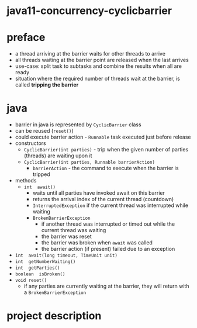# java11-concurrency-cyclicbarrier

# preface
* a thread arriving at the barrier waits for other threads to arrive
* all threads waiting at the barrier point are released when the last
arrives
* use-case: split task to subtasks and combine the results when all
are ready
* situation where the required number of threads wait at the barrier, 
is called **tripping the barrier**

# java
* barrier in java is represented by `CyclicBarrier` class
* can be reused (`reset()`)
* could execute barrier action - `Runnable` task executed
just before release
* constructors
    * `CyclicBarrier​(int parties)` -  trip when the given number of 
    parties (threads) are waiting upon it
    * `CyclicBarrier​(int parties, Runnable barrierAction)`
        * `barrierAction` - the command to execute when the barrier 
        is tripped
* methods
    * `int	await()`
        * waits until all parties have invoked await on this 
        barrier
        * returns the arrival index of the current thread (countdown)
        * `InterruptedException` if the current thread was 
        interrupted while waiting
        * `BrokenBarrierException`
             *  if another thread was interrupted or timed out 
             while the current thread was waiting
             * the barrier was reset
             * the barrier was broken when `await` was called
             * the barrier action (if present) failed due to 
             an exception
* `int	await​(long timeout, TimeUnit unit)`
* `int	getNumberWaiting()`
* `int	getParties()`	
* `boolean	isBroken()`
* `void	reset()`
    * if any parties are currently waiting at the barrier, 
    they will return with a `BrokenBarrierException`
# project description